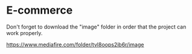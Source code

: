 # E-commerce
 
Don't forget to download the "image" folder in order that the project can work properly.

https://www.mediafire.com/folder/tvl8oops2ib6r/image

